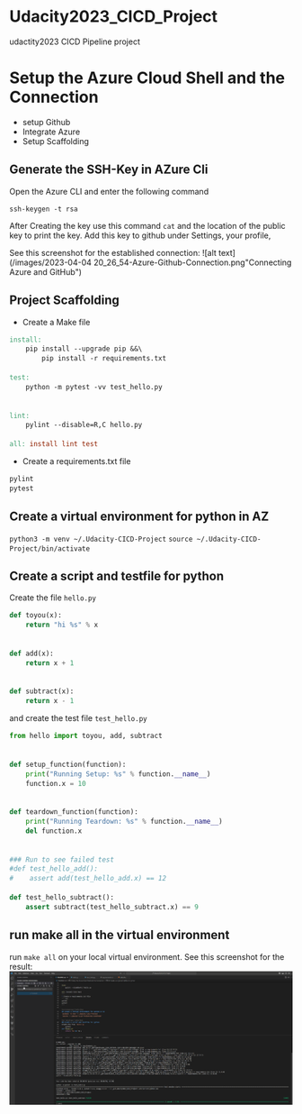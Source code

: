 # Udacity2023_CICD_Project
udactity2023 CICD Pipeline project

# Setup the Azure Cloud Shell and the Connection
- setup Github
- Integrate Azure 
- Setup Scaffolding

## Generate the SSH-Key in AZure Cli
Open the Azure CLI and enter the following command
``` az
ssh-keygen -t rsa
```

After Creating the key use this command
`cat` and the location of the public key to print the key. 
Add this key to github under Settings, your profile, 

See this screenshot for the established connection: 
![alt text](/images/2023-04-04 20_26_54-Azure-Github-Connection.png"Connecting Azure and GitHub")

## Project Scaffolding
* Create a Make file
``` makefile
install:
	pip install --upgrade pip &&\
		pip install -r requirements.txt

test:
	python -m pytest -vv test_hello.py


lint:
	pylint --disable=R,C hello.py

all: install lint test
```
* Create a requirements.txt file
``` txt
pylint
pytest
```

## Create a virtual environment for python in AZ
`python3 -m venv ~/.Udacity-CICD-Project`
`source ~/.Udacity-CICD-Project/bin/activate`

## Create a script and testfile for python
Create the file `hello.py`
``` python
def toyou(x):
    return "hi %s" % x


def add(x):
    return x + 1


def subtract(x):
    return x - 1
```
and create the test file `test_hello.py`
``` python
from hello import toyou, add, subtract


def setup_function(function):
    print("Running Setup: %s" % function.__name__)
    function.x = 10


def teardown_function(function):
    print("Running Teardown: %s" % function.__name__)
    del function.x


### Run to see failed test
#def test_hello_add():
#    assert add(test_hello_add.x) == 12

def test_hello_subtract():
    assert subtract(test_hello_subtract.x) == 9
```

## run make all in the virtual environment
run `make all` on your local virtual environment. 
See this screenshot for the result:
![Alt text](/images/2023-04-04%2021_13_51-make-all-on-local.png "Make all on local")
